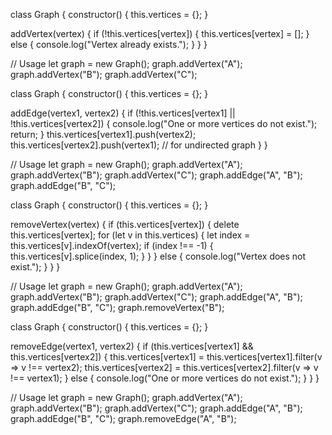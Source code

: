 <!-- Adding a Vertex: Adding a vertex to the graph. -->
class Graph {
  constructor() {
    this.vertices = {};
  }

  addVertex(vertex) {
    if (!this.vertices[vertex]) {
      this.vertices[vertex] = [];
    } else {
      console.log("Vertex already exists.");
    }
  }
}

// Usage
let graph = new Graph();
graph.addVertex("A");
graph.addVertex("B");
graph.addVertex("C");



<!-- Adding an Edge: Adding an edge between two vertices. -->
class Graph {
  constructor() {
    this.vertices = {};
  }

  addEdge(vertex1, vertex2) {
    if (!this.vertices[vertex1] || !this.vertices[vertex2]) {
      console.log("One or more vertices do not exist.");
      return;
    }
    this.vertices[vertex1].push(vertex2);
    this.vertices[vertex2].push(vertex1); // for undirected graph
  }
}

// Usage
let graph = new Graph();
graph.addVertex("A");
graph.addVertex("B");
graph.addVertex("C");
graph.addEdge("A", "B");
graph.addEdge("B", "C");


<!-- Removing a Vertex: Removing a vertex and all its incident edges from the graph. -->
class Graph {
  constructor() {
    this.vertices = {};
  }

  removeVertex(vertex) {
    if (this.vertices[vertex]) {
      delete this.vertices[vertex];
      for (let v in this.vertices) {
        let index = this.vertices[v].indexOf(vertex);
        if (index !== -1) {
          this.vertices[v].splice(index, 1);
        }
      }
    } else {
      console.log("Vertex does not exist.");
    }
  }
}

// Usage
let graph = new Graph();
graph.addVertex("A");
graph.addVertex("B");
graph.addVertex("C");
graph.addEdge("A", "B");
graph.addEdge("B", "C");
graph.removeVertex("B");


<!-- Removing an Edge: Removing an edge between two vertices. -->
class Graph {
  constructor() {
    this.vertices = {};
  }

  removeEdge(vertex1, vertex2) {
    if (this.vertices[vertex1] && this.vertices[vertex2]) {
      this.vertices[vertex1] = this.vertices[vertex1].filter(v => v !== vertex2);
      this.vertices[vertex2] = this.vertices[vertex2].filter(v => v !== vertex1);
    } else {
      console.log("One or more vertices do not exist.");
    }
  }
}

// Usage
let graph = new Graph();
graph.addVertex("A");
graph.addVertex("B");
graph.addVertex("C");
graph.addEdge("A", "B");
graph.addEdge("B", "C");
graph.removeEdge("A", "B");